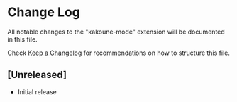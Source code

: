 # Change Log

All notable changes to the "kakoune-mode" extension will be documented in this file.

Check [Keep a Changelog](http://keepachangelog.com/) for recommendations on how to structure this file.

## [Unreleased]

- Initial release